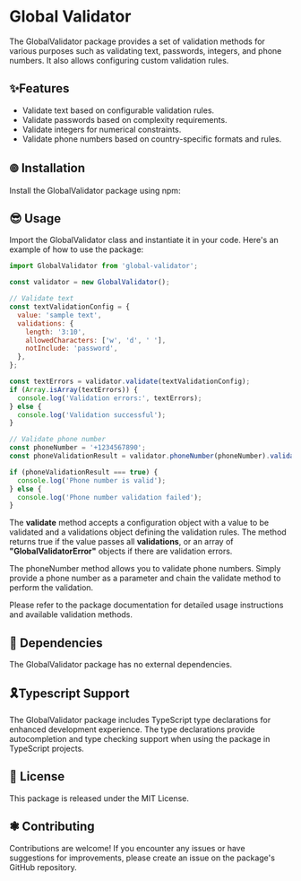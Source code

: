 # Global Validator

The GlobalValidator package provides a set of validation methods for various purposes such as validating text, passwords, integers, and phone numbers. It also allows configuring custom validation rules.

## ✨Features

- Validate text based on configurable validation rules.
- Validate passwords based on complexity requirements.
- Validate integers for numerical constraints.
- Validate phone numbers based on country-specific formats and rules.

## 𖣠 Installation

Install the GlobalValidator package using npm:


## 😎 Usage

Import the GlobalValidator class and instantiate it in your code. Here's an example of how to use the package:

```javascript
import GlobalValidator from 'global-validator';

const validator = new GlobalValidator();

// Validate text
const textValidationConfig = {
  value: 'sample text',
  validations: {
    length: '3:10',
    allowedCharacters: ['w', 'd', ' '],
    notInclude: 'password',
  },
};

const textErrors = validator.validate(textValidationConfig);
if (Array.isArray(textErrors)) {
  console.log('Validation errors:', textErrors);
} else {
  console.log('Validation successful');
}

// Validate phone number
const phoneNumber = '+1234567890';
const phoneValidationResult = validator.phoneNumber(phoneNumber).validate();

if (phoneValidationResult === true) {
  console.log('Phone number is valid');
} else {
  console.log('Phone number validation failed');
}

```


The **validate** method accepts a configuration object with a value to be validated and a validations object defining the validation rules. The method returns true if the value passes all **validations**, or an array of **"GlobalValidatorError"** objects if there are validation errors.

The phoneNumber method allows you to validate phone numbers. Simply provide a phone number as a parameter and chain the validate method to perform the validation.

Please refer to the package documentation for detailed usage instructions and available validation methods.

## 🦮 Dependencies
The GlobalValidator package has no external dependencies.

## 🎗️Typescript Support
The GlobalValidator package includes TypeScript type declarations for enhanced development experience. The type declarations provide autocompletion and type checking support when using the package in TypeScript projects.

## 🪪 License
This package is released under the MIT License.

## ❃ Contributing
Contributions are welcome! If you encounter any issues or have suggestions for improvements, please create an issue on the package's GitHub repository.


